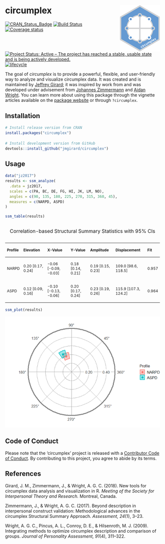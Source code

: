 
<!-- README.md is generated from README.Rmd. Please edit that file -->

# circumplex <img src="man/figures/logo.png" align="right" alt="" />

[![CRAN\_Status\_Badge](https://www.r-pkg.org/badges/version/circumplex)](https://cran.r-project.org/package=circumplex)
[![Build
Status](https://travis-ci.org/jmgirard/circumplex.svg?branch=master)](https://travis-ci.org/jmgirard/circumplex)
[![Coverage
status](https://codecov.io/gh/jmgirard/circumplex/branch/master/graph/badge.svg)](https://codecov.io/github/jmgirard/circumplex?branch=master)
[![Project Status: Active – The project has reached a stable, usable
state and is being actively
developed.](https://www.repostatus.org/badges/latest/active.svg)](https://www.repostatus.org/#active)
[![lifecycle](https://img.shields.io/badge/lifecycle-maturing-blue.svg)](https://www.tidyverse.org/lifecycle/#maturing)

The goal of *circumplex* is to provide a powerful, flexible, and
user-friendly way to analyze and visualize circumplex data. It was
created and is maintained by [Jeffrey Girard](https://jmgirard.com/); it
was inspired by work from and was developed under advisement from
[Johannes
Zimmermann](https://www.uni-kassel.de/fb01/institute/psychologie/differentielle-psychologie/johannes-zimmermann-prof-dr.html)
and [Aidan Wright](https://personalityprocesses.com/). You can learn
more about using this package through the vignette articles available on
the [package website](https://circumplex.jmgirard.com/) or through
`?circumplex`.

## Installation

``` r
# Install release version from CRAN
install.packages("circumplex")

# Install development version from GitHub
devtools::install_github("jmgirard/circumplex")
```

## Usage

``` r
data("jz2017")
results <- ssm_analyze(
  .data = jz2017, 
  scales = c(PA, BC, DE, FG, HI, JK, LM, NO), 
  angles = c(90, 135, 180, 225, 270, 315, 360, 45), 
  measures = c(NARPD, ASPD)
)
```

``` r
ssm_table(results)
```

<table class="table" style="font-size: 12px; margin-left: auto; margin-right: auto;">

<caption style="font-size: initial !important;">

Correlation-based Structural Summary Statistics with 95% CIs

</caption>

<thead>

<tr>

<th style="text-align:left;">

Profile

</th>

<th style="text-align:left;">

Elevation

</th>

<th style="text-align:left;">

X-Value

</th>

<th style="text-align:left;">

Y-Value

</th>

<th style="text-align:left;">

Amplitude

</th>

<th style="text-align:left;">

Displacement

</th>

<th style="text-align:left;">

Fit

</th>

</tr>

</thead>

<tbody>

<tr>

<td style="text-align:left;">

NARPD

</td>

<td style="text-align:left;">

0.20 \[0.17, 0.24\]

</td>

<td style="text-align:left;">

\-0.06 \[-0.09, -0.03\]

</td>

<td style="text-align:left;">

0.18 \[0.14, 0.21\]

</td>

<td style="text-align:left;">

0.19 \[0.15, 0.23\]

</td>

<td style="text-align:left;">

109.0 \[98.6, 118.5\]

</td>

<td style="text-align:left;">

0.957

</td>

</tr>

<tr>

<td style="text-align:left;">

ASPD

</td>

<td style="text-align:left;">

0.12 \[0.09, 0.16\]

</td>

<td style="text-align:left;">

\-0.10 \[-0.13, -0.06\]

</td>

<td style="text-align:left;">

0.20 \[0.17, 0.24\]

</td>

<td style="text-align:left;">

0.23 \[0.19, 0.26\]

</td>

<td style="text-align:left;">

115.9 \[107.3, 124.2\]

</td>

<td style="text-align:left;">

0.964

</td>

</tr>

</tbody>

</table>

``` r
ssm_plot(results)
```

![](man/figures/README-plot-1.png)<!-- -->

## Code of Conduct

Please note that the ‘circumplex’ project is released with a
[Contributor Code of Conduct](.github/CODE_OF_CONDUCT.md). By
contributing to this project, you agree to abide by its terms.

## References

Girard, J. M., Zimmermann, J., & Wright, A. G. C. (2018). New tools for
circumplex data analysis and visualization in R. *Meeting of the Society
for Interpersonal Theory and Research.* Montreal, Canada.

Zimmermann, J., & Wright, A. G. C. (2017). Beyond description in
interpersonal construct validation: Methodological advances in the
circumplex Structural Summary Approach. *Assessment, 24*(1), 3–23.

Wright, A. G. C., Pincus, A. L., Conroy, D. E., & Hilsenroth, M. J.
(2009). Integrating methods to optimize circumplex description and
comparison of groups. *Journal of Personality Assessment, 91*(4),
311–322.

